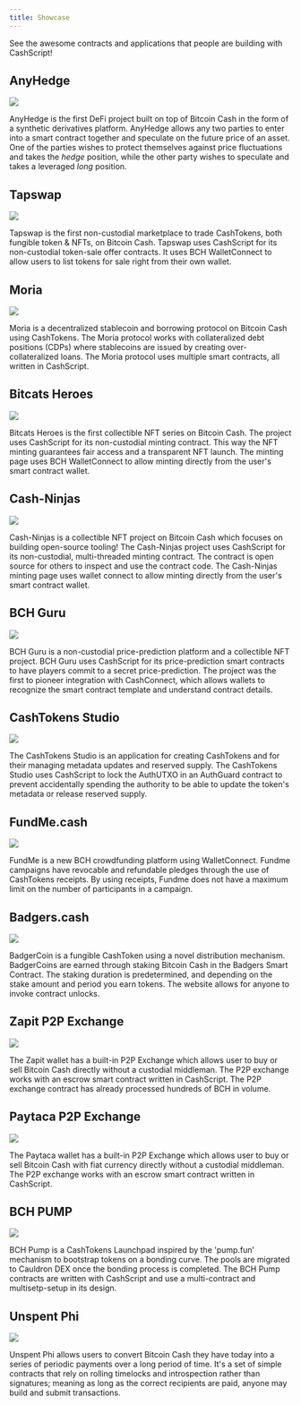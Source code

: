 ```yaml
---
title: Showcase
---
```


See the awesome contracts and applications that people are building with CashScript!

## AnyHedge

<div style={{textAlign: 'center', width: '50%', margin: 'auto', marginBottom: '20px'}}>
    <a href="https://anyhedge.com" target="_blank"><img src="/img/anyhedge.svg" /></a>
</div>

AnyHedge is the first DeFi project built on top of Bitcoin Cash in the form of a synthetic derivatives platform. AnyHedge allows any two parties to enter into a smart contract together and speculate on the future price of an asset. One of the parties wishes to protect themselves against price fluctuations and takes the *hedge* position, while the other party wishes to speculate and takes a leveraged *long* position.

## Tapswap

<div style={{textAlign: 'center', width: '40%', margin: 'auto', marginBottom: '20px'}}>
    <a href="https://tapswap.cash/" target="_blank"><img src="/img/tapswap.png" /></a>
</div>

Tapswap is the first non-custodial marketplace to trade CashTokens, both fungible token & NFTs, on Bitcoin Cash. Tapswap uses CashScript for its non-custodial token-sale offer contracts. It uses BCH WalletConnect to allow users to list tokens for sale right from their own wallet.

## Moria

<div style={{textAlign: 'center', width: '40%', margin: 'auto', marginBottom: '20px'}}>
    <a href="https://moria.money/" target="_blank"><img src="/img/moria.png" /></a>
</div>

Moria is a decentralized stablecoin and borrowing protocol on Bitcoin Cash using CashTokens. The Moria protocol works with collateralized debt positions (CDPs) where stablecoins are issued by creating over-collateralized loans. The Moria protocol uses multiple smart contracts, all written in CashScript.

## Bitcats Heroes

<div style={{textAlign: 'center', width: '35%', margin: 'auto', marginBottom: '20px'}}>
    <a href="https://bitcatsheroes.club/" target="_blank"><img src="/img/bitcats.png" /></a>
</div>

Bitcats Heroes is the first collectible NFT series on Bitcoin Cash. The project uses CashScript for its non-custodial minting contract. This way the NFT minting guarantees fair access and a transparent NFT launch. The minting page uses BCH WalletConnect to allow minting directly from the user's smart contract wallet.

## Cash-Ninjas

<div style={{textAlign: 'center', width: '35%', margin: 'auto', marginBottom: '20px'}}>
    <a href="https://ninjas.cash/" target="_blank"><img style={{borderRadius: '100%'}} src="/img/cashninjas.jpg" /></a>
</div>

Cash-Ninjas is a collectible NFT project on Bitcoin Cash which focuses on building open-source tooling! The Cash-Ninjas project uses CashScript for its non-custodial, multi-threaded minting contract. The contract is open source for others to inspect and use the contract code. The Cash-Ninjas minting page uses wallet connect to allow minting directly from the user's smart contract wallet.

## BCH Guru

<div style={{textAlign: 'center', width: '35%', margin: 'auto', marginBottom: '20px'}}>
    <a href="https://bch.guru/" target="_blank"><img style={{borderRadius: '100%'}} src="/img/bchguru.jpg" /></a>
</div>

BCH Guru is a non-custodial price-prediction platform and a collectible NFT project. BCH Guru uses CashScript for its price-prediction smart contracts to have players commit to a secret price-prediction. The project was the first to pioneer integration with CashConnect, which allows wallets to recognize the smart contract template and understand contract details.

## CashTokens Studio

<div style={{textAlign: 'center', width: '35%', margin: 'auto', marginBottom: '20px'}}>
    <a href="https://cashtokens.studio" target="_blank"><img style={{borderRadius: '100%'}} src="/img/cashtokens-studio.png" /></a>
</div>

The CashTokens Studio is an application for creating CashTokens and for their managing metadata updates and reserved supply. The CashTokens Studio uses CashScript to lock the AuthUTXO in an AuthGuard contract to prevent accidentally spending the authority to be able to update the token's metadata or release reserved supply.

## FundMe.cash

<div style={{textAlign: 'center', width: '35%', margin: 'auto', marginBottom: '20px'}}>
    <a href="https://fundme.cash/" target="_blank">
        <img style={{maxHeight: '320px'}} src="/img/fundme.png" />
    </a>
</div>

FundMe is a new BCH crowdfunding platform using WalletConnect. Fundme campaigns have revocable and refundable pledges through the use of CashTokens receipts. By using receipts, Fundme does not have a maximum limit on the number of participants in a campaign.

## Badgers.cash

<div style={{textAlign: 'center', width: '35%', margin: 'auto', marginBottom: '20px'}}>
    <a href="https://badgers.cash/" target="_blank"><img style={{borderRadius: '100%'}} src="/img/badgers.png" /></a>
</div>

BadgerCoin is a fungible CashToken using a novel distribution mechanism. BadgerCoins are earned through staking Bitcoin Cash in the Badgers Smart Contract. The staking duration is predetermined, and depending on the stake amount and period you earn tokens. The website allows for anyone to invoke contract unlocks.

## Zapit P2P Exchange

<div style={{textAlign: 'center', width: '50%', margin: 'auto', marginBottom: '20px'}}>
    <a href="https://zapit.io/" target="_blank">
        <img src="/img/zapit_logo.svg" style={{width: '100%', margin: "50px 0"}} />
    </a>
</div>

The Zapit wallet has a built-in P2P Exchange which allows user to buy or sell Bitcoin Cash directly without a custodial middleman. The P2P exchange works with an escrow smart contract written in CashScript. The P2P exchange contract has already processed hundreds of BCH in volume.

## Paytaca P2P Exchange

<div style={{textAlign: 'center', width: '50%', margin: 'auto', marginBottom: '20px'}}>
    <a href="https://www.paytaca.com/" target="_blank">
        <img src="/img/paytaca.png" style={{width: '100%', margin: "50px 0"}} />
    </a>
</div>

The Paytaca wallet has a built-in P2P Exchange which allows user to buy or sell Bitcoin Cash with fiat currency directly without a custodial middleman. The P2P exchange works with an escrow smart contract written in CashScript.

## BCH PUMP

<div style={{textAlign: 'center', width: '40%', margin: 'auto', marginBottom: '20px'}}>
    <a href="https://bchpump.cash/" target="_blank"><img src="/img/bch-pump.jpg" /></a>
</div>

BCH Pump is a CashTokens Launchpad inspired by the 'pump.fun' mechanism to bootstrap tokens on a bonding curve. The pools are migrated to Cauldron DEX once the bonding process is completed. The BCH Pump contracts are written with CashScript and use a multi-contract and multisetp-setup in its design.

## Unspent Phi

<div style={{textAlign: 'center', width: '50%', margin: 'auto', marginBottom: '20px'}}>
    <a href="https://unspent.app/" target="_blank"><img src="/img/unspent_phi.png" /></a>
</div>

Unspent Phi allows users to convert Bitcoin Cash they have today into a series of periodic payments over a long period of time.  It's a set of simple contracts that rely on rolling timelocks and introspection rather than signatures; meaning as long as the correct recipients are paid, anyone may build and submit transactions.
